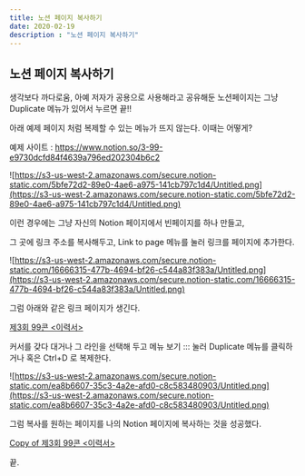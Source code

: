 ```yaml
---
title: 노션 페이지 복사하기
date: 2020-02-19
description : "노션 페이지 복사하기"
---
```


## 노션 페이지 복사하기

생각보다 까다로움, 아예 저자가 공용으로 사용해라고 공유해둔 노션페이지는 그냥 Duplicate 메뉴가 있어서 누르면 끝!!

아래 예제 페이지 처럼 복제할 수 있는 메뉴가 뜨지 않는다. 이때는 어떻게?

예제 사이트 : <https://www.notion.so/3-99-e9730dcfd84f4639a796ed202304b6c2>

![https://s3-us-west-2.amazonaws.com/secure.notion-static.com/5bfe72d2-89e0-4ae6-a975-141cb797c1d4/Untitled.png](https://s3-us-west-2.amazonaws.com/secure.notion-static.com/5bfe72d2-89e0-4ae6-a975-141cb797c1d4/Untitled.png)

이런 경우에는 그냥 자신의 Notion 페이지에서 빈페이지를 하나 만들고,

그 곳에 링크 주소를 복사해두고, Link to page 메뉴를 눌러 링크를 페이지에 추가한다.

![https://s3-us-west-2.amazonaws.com/secure.notion-static.com/16666315-477b-4694-bf26-c544a83f383a/Untitled.png](https://s3-us-west-2.amazonaws.com/secure.notion-static.com/16666315-477b-4694-bf26-c544a83f383a/Untitled.png)

그럼 아래와 같은 링크 페이지가 생긴다.

[제3회 99콘 &lt;이력서>](https://www.notion.so/3-99-e9730dcfd84f4639a796ed202304b6c2)

커서를 갖다 대거나 그 라인을 선택해 두고 메뉴 보기 ::: 눌러 Duplicate 메뉴를 클릭하거나 혹은 Ctrl+D 로 복제한다.

![https://s3-us-west-2.amazonaws.com/secure.notion-static.com/ea8b6607-35c3-4a2e-afd0-c8c583480903/Untitled.png](https://s3-us-west-2.amazonaws.com/secure.notion-static.com/ea8b6607-35c3-4a2e-afd0-c8c583480903/Untitled.png)

그럼 복사를 원하는 페이지를 나의 Notion 페이지에 복사하는 것을 성공했다.

[Copy of 제3회 99콘 &lt;이력서>](https://www.notion.so/Copy-of-3-99-d3c632f866194422a353de24fe9cc2fa)

끝.
